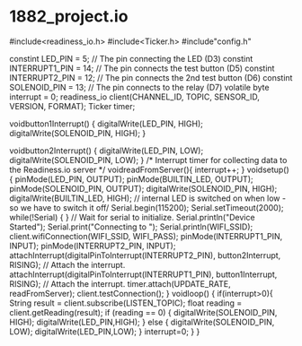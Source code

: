 # 1882_project.io

#include<readiness_io.h>
#include<Ticker.h>
#include"config.h"

constint LED_PIN = 5; // The pin connecting the LED (D3)
constint INTERRUPT1_PIN = 14; // The pin connects the test button (D5)
constint INTERRUPT2_PIN = 12; // The pin connects the 2nd test button (D6)
constint SOLENOID_PIN = 13; // The pin connects to the relay (D7)
volatile byte interrupt = 0;
readiness_io client(CHANNEL_ID, TOPIC, SENSOR_ID, VERSION, FORMAT);
Ticker timer;

voidbutton1Interrupt() {
digitalWrite(LED_PIN, HIGH);
digitalWrite(SOLENOID_PIN, HIGH);
}

voidbutton2Interrupt() {
digitalWrite(LED_PIN, LOW);
digitalWrite(SOLENOID_PIN, LOW);
}
/* Interrupt timer for collecting data to the Readiness.io server */
voidreadFromServer(){
interrupt++;
}
voidsetup() {
pinMode(LED_PIN, OUTPUT);
pinMode(BUILTIN_LED, OUTPUT);
pinMode(SOLENOID_PIN, OUTPUT);
digitalWrite(SOLENOID_PIN, HIGH);
digitalWrite(BUILTIN_LED, HIGH); // internal LED is switched on when low - so we have to switch it off/
Serial.begin(115200);
Serial.setTimeout(2000);
while(!Serial) { } // Wait for serial to initialize.
Serial.println("Device Started");
Serial.print("Connecting to ");
Serial.println(WIFI_SSID);
client.wifiConnection(WIFI_SSID, WIFI_PASS);
pinMode(INTERRUPT1_PIN, INPUT);
pinMode(INTERRUPT2_PIN, INPUT);
attachInterrupt(digitalPinToInterrupt(INTERRUPT2_PIN), button2Interrupt, RISING); // Attach the interrupt.
attachInterrupt(digitalPinToInterrupt(INTERRUPT1_PIN), button1Interrupt, RISING); // Attach the interrupt.
timer.attach(UPDATE_RATE, readFromServer);
client.testConnection();
}
voidloop() {
if(interrupt>0){
String result = client.subscribe(LISTEN_TOPIC);
float reading = client.getReading(result);
if (reading == 0) {
digitalWrite(SOLENOID_PIN, HIGH);
digitalWrite(LED_PIN,HIGH);
} else {
digitalWrite(SOLENOID_PIN, LOW);
digitalWrite(LED_PIN,LOW);
}
interrupt=0;
}
}
